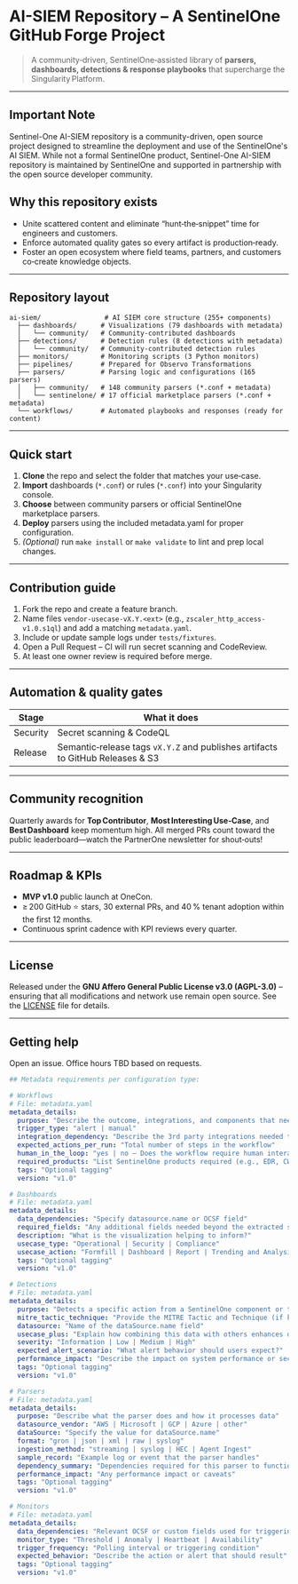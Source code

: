 # AI-SIEM Repository – A SentinelOne GitHub Forge Project

> A community‑driven, SentinelOne‑assisted library of **parsers, dashboards, detections & response playbooks** that supercharge the Singularity Platform.

---

## Important Note 

Sentinel-One AI-SIEM repository is a community-driven, open source project designed to streamline the deployment and use of the SentinelOne's AI SIEM. While not a formal SentinelOne product, Sentinel-One AI-SIEM repository is maintained by SentinelOne and supported in partnership with the open source developer community.

## Why this repository exists  
* Unite scattered content and eliminate “hunt‑the‑snippet” time for engineers and customers.  
* Enforce automated quality gates so every artifact is production‑ready.  
* Foster an open ecosystem where field teams, partners, and customers co‑create knowledge objects.

---

## Repository layout
```
ai-siem/                # AI SIEM core structure (255+ components)
  ├── dashboards/      # Visualizations (79 dashboards with metadata)
  │   └── community/   # Community-contributed dashboards
  ├── detections/      # Detection rules (8 detections with metadata)
  │   └── community/   # Community-contributed detection rules
  ├── monitors/        # Monitoring scripts (3 Python monitors)
  ├── pipelines/       # Prepared for Observo Transformations 
  ├── parsers/         # Parsing logic and configurations (165 parsers)
  │   ├── community/   # 148 community parsers (*.conf + metadata)
  │   └── sentinelone/ # 17 official marketplace parsers (*.conf + metadata)
  └── workflows/       # Automated playbooks and responses (ready for content)
```

---

## Quick start
1. **Clone** the repo and select the folder that matches your use‑case.  
2. **Import** dashboards (`*.conf`) or rules (`*.conf`) into your Singularity console.  
3. **Choose** between community parsers or official SentinelOne marketplace parsers.  
4. **Deploy** parsers using the included metadata.yaml for proper configuration.  
5. *(Optional)* run `make install` or `make validate` to lint and prep local changes.


---

## Contribution guide ##
1. Fork the repo and create a feature branch.  
2. Name files `vendor-usecase-vX.Y.<ext>` (e.g., `zscaler_http_access-v1.0.s1ql`) and add a matching `metadata.yaml`.  
3. Include or update sample logs under `tests/fixtures`.  
4. Open a Pull Request – CI will run secret scanning and CodeReview.  
5. At least one owner review is required before merge.


---

## Automation & quality gates
| Stage        | What it does                                                                        |
|--------------|-------------------------------------------------------------------------------------|
| Security     | Secret scanning & CodeQL                                                            |
| Release      | Semantic‑release tags `vX.Y.Z` and publishes artifacts to GitHub Releases & S3      |

---

## Community recognition
Quarterly awards for **Top Contributor**, **Most Interesting Use‑Case**, and **Best Dashboard** keep momentum high. All merged PRs count toward the public leaderboard—watch the PartnerOne newsletter for shout‑outs!

---

## Roadmap & KPIs
* **MVP v1.0** public launch at OneCon.  
* ≥ 200 GitHub ⭐ stars, 30 external PRs, and 40 % tenant adoption within the first 12 months.  
* Continuous sprint cadence with KPI reviews every quarter.

---

## License
Released under the **GNU Affero General Public License v3.0 (AGPL-3.0)** – ensuring that all modifications and network use remain open source. See the [LICENSE](LICENSE) file for details.

---

## Getting help
Open an issue. Office hours TBD based on requests.


```yaml
## Metadata requirements per configuration type:

# Workflows
# File: metadata.yaml
metadata_details:
  purpose: "Describe the outcome, integrations, and components that need to be preconfigured"
  trigger_type: "alert | manual"
  integration_dependency: "Describe the 3rd party integrations needed to run this activity. Mention if licensing or additional features are required."
  expected_actions_per_run: "Total number of steps in the workflow"
  human_in_the_loop: "yes | no – Does the workflow require human interaction?"
  required_products: "List SentinelOne products required (e.g., EDR, CWS, CNS, Vulnerability Management)"
  tags: "Optional tagging"
  version: "v1.0"

# Dashboards
# File: metadata.yaml
metadata_details:
  data_dependencies: "Specify datasource.name or OCSF field"
  required_fields: "Any additional fields needed beyond the extracted set"
  description: "What is the visualization helping to inform?"
  usecase_type: "Operational | Security | Compliance"
  usecase_action: "Formfill | Dashboard | Report | Trending and Analysis"
  tags: "Optional tagging"
  version: "v1.0"

# Detections
# File: metadata.yaml
metadata_details:
  purpose: "Detects a specific action from a SentinelOne component or third-party integration"
  mitre_tactic_technique: "Provide the MITRE Tactic and Technique (if known)"
  datasource: "Name of the dataSource.name field"
  usecase_plus: "Explain how combining this data with others enhances detection"
  severity: "Information | Low | Medium | High"
  expected_alert_scenario: "What alert behavior should users expect?"
  performance_impact: "Describe the impact on system performance or security operations"
  tags: "Optional tagging"
  version: "v1.0"

# Parsers
# File: metadata.yaml
metadata_details:
  purpose: "Describe what the parser does and how it processes data"
  datasource_vendor: "AWS | Microsoft | GCP | Azure | other"
  dataSource: "Specify the value for dataSource.name"
  format: "gron | json | xml | raw | syslog"
  ingestion_method: "streaming | syslog | HEC | Agent Ingest"
  sample_record: "Example log or event that the parser handles"
  dependency_summary: "Dependencies required for this parser to function properly"
  performance_impact: "Any performance impact or caveats"
  tags: "Optional tagging"
  version: "v1.0"

# Monitors
# File: metadata.yaml
metadata_details:
  data_dependencies: "Relevant OCSF or custom fields used for triggering"
  monitor_type: "Threshold | Anomaly | Heartbeat | Availability"
  trigger_frequency: "Polling interval or triggering condition"
  expected_behavior: "Describe the action or alert that should result"
  tags: "Optional tagging"
  version: "v1.0"
```
